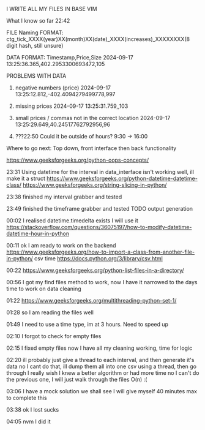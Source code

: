 I WRITE ALL MY FILES IN BASE VIM

What I know so far 22:42

FILE Naming FORMAT:
ctg_tick_XXXX(year)XX(month)XX(date)_XXXX(increases)_XXXXXXXX(8 digit hash, still unsure)

DATA FORMAT:
Timestamp,Price,Size
2024-09-17 13:25:36.365,402.2953300693472,105

PROBLEMS WITH DATA
1. negative numbers (price)
2024-09-17 13:25:12.812,-402.4094279499778,997

2. missing prices
2024-09-17 13:25:31.759,,103

3. small prices / commas not in the correct location
2024-09-17 13:25:29.649,40.24517762792956,96

4. ???22:50 Could it be outside of hours? 9:30 -> 16:00

Where to go next:
Top down, front interface then back functionality

https://www.geeksforgeeks.org/python-oops-concepts/

23:31
Using datetime for the interval in data_interface isn't working well, ill make it a struct
https://www.geeksforgeeks.org/python-datetime-datetime-class/
https://www.geeksforgeeks.org/string-slicing-in-python/

23:38
finished my interval grabber
and tested

23:49
finished the timeframe grabber
and tested
TODO output generation

00:02
I realised datetime.timedelta exists
I will use it
https://stackoverflow.com/questions/36075197/how-to-modify-datetime-datetime-hour-in-python

00:11
ok I am ready to work on the backend
https://www.geeksforgeeks.org/how-to-import-a-class-from-another-file-in-python/
csv time
https://docs.python.org/3/library/csv.html

00:22
https://www.geeksforgeeks.org/python-list-files-in-a-directory/

00:56
I got my find files method to work, now I have it narrowed to the days
time to work on data cleaning

01:22
https://www.geeksforgeeks.org/multithreading-python-set-1/

01:28
so I am reading the files well

01:49
I need to use a time type, im at 3 hours. Need to speed up

02:10
I forgot to check for empty files

02:15
I fixed empty files
now I have all my cleaning working, time for logic

02:20
ill probably just give a thread to each interval, and then generate it's data
no I cant do that, ill dump them all into one csv using a thread, then go through
I really wish I knew a better algorithm or had more time
no I can't do the previous one, I will just walk through the files
O(n) :(

03:06
I have a mock solution
we shall see
I will give myself 40 minutes max to complete this

03:38
ok I lost
sucks

04:05
nvm I did it
